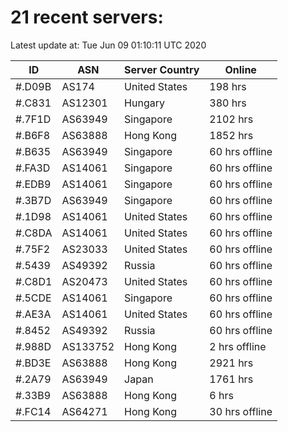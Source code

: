 # 21 recent servers:

Latest update at: Tue Jun 09 01:10:11 UTC 2020

| ID | ASN | Server Country | Online |
| -- | --- | -------------- | ------ |
| #.D09B | AS174 | United States | 198 hrs |
| #.C831 | AS12301 | Hungary | 380 hrs |
| #.7F1D | AS63949 | Singapore | 2102 hrs |
| #.B6F8 | AS63888 | Hong Kong | 1852 hrs |
| #.B635 | AS63949 | Singapore | 60 hrs offline |
| #.FA3D | AS14061 | Singapore | 60 hrs offline |
| #.EDB9 | AS14061 | Singapore | 60 hrs offline |
| #.3B7D | AS63949 | Singapore | 60 hrs offline |
| #.1D98 | AS14061 | United States | 60 hrs offline |
| #.C8DA | AS14061 | United States | 60 hrs offline |
| #.75F2 | AS23033 | United States | 60 hrs offline |
| #.5439 | AS49392 | Russia | 60 hrs offline |
| #.C8D1 | AS20473 | United States | 60 hrs offline |
| #.5CDE | AS14061 | Singapore | 60 hrs offline |
| #.AE3A | AS14061 | United States | 60 hrs offline |
| #.8452 | AS49392 | Russia | 60 hrs offline |
| #.988D | AS133752 | Hong Kong | 2 hrs offline |
| #.BD3E | AS63888 | Hong Kong | 2921 hrs |
| #.2A79 | AS63949 | Japan | 1761 hrs |
| #.33B9 | AS63888 | Hong Kong | 6 hrs |
| #.FC14 | AS64271 | Hong Kong | 30 hrs offline |

